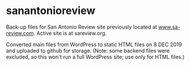 # sanantonioreview
Back-up files for San Antonio Review site previously located at www.sa-review.com. Active site is at sareview.org.

Converted main files from WordPress to static HTML files on 8 DEC 2019 and uploaded to github for storage. (Note: some backend files were excluded, so this won't run a full WordPress site; use only for HTML files.)
